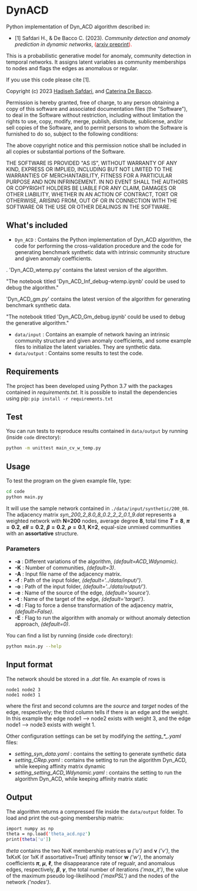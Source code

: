 # DynACD
Python implementation of Dyn_ACD algorithm described in:

- [1] Safdari H., & De Bacco C. (2023). *Community detection and anomaly prediction in dynamic networks*, <span style="color:red"> ([arxiv preprint](https://arxiv.org/abs/2404.10468)).  

This is a probabilistic generative model for anomaly, community detection in temporal networks. It assigns latent variables as community memberships to nodes and flags the edges as anomalous or regular.  <br>

If you use this code please cite [1].   

Copyright (c) 2023 [Hadiseh Safdari](https://github.com/hds-safdari), and [Caterina De Bacco](http://cdebacco.com).

Permission is hereby granted, free of charge, to any person obtaining a copy of this software and associated documentation files (the "Software"), to deal in the Software without restriction, including without limitation the rights to use, copy, modify, merge, publish, distribute, sublicense, and/or sell copies of the Software, and to permit persons to whom the Software is furnished to do so, subject to the following conditions:

The above copyright notice and this permission notice shall be included in all copies or substantial portions of the Software.


THE SOFTWARE IS PROVIDED "AS IS", WITHOUT WARRANTY OF ANY KIND, EXPRESS OR IMPLIED, INCLUDING BUT NOT LIMITED TO THE WARRANTIES OF MERCHANTABILITY, FITNESS FOR A PARTICULAR PURPOSE AND NON INFRINGEMENT. IN NO EVENT SHALL THE AUTHORS OR COPYRIGHT HOLDERS BE LIABLE FOR ANY CLAIM, DAMAGES OR OTHER LIABILITY, WHETHER IN AN ACTION OF CONTRACT, TORT OR OTHERWISE, ARISING FROM, OUT OF OR IN CONNECTION WITH THE SOFTWARE OR THE USE OR OTHER DEALINGS IN THE SOFTWARE.



## What's included
- `Dyn_ACD` : Contains the Python implementation of Dyn_ACD algorithm, the code for performing the cross-validation procedure and the code for generating benchmark synthetic data with intrinsic community structure and given anomaly coefficients. 


. 'Dyn_ACD_wtemp.py' contains the latest version of the algorithm. 


"The notebook titled 'Dyn_ACD_Inf_debug-wtemp.ipynb' could be used to debug  the algorithm."



'Dyn_ACD_gm.py' contains the latest version of the algorithm for generating benchmark synthetic data. 


"The notebook titled 'Dyn_ACD_Gm_debug.ipynb' could be used to debug  the generative algorithm."



- `data/input` : Contains an example of  network having an intrinsic community structure and  given anomaly coefficients, and some example files to initialize the latent variables. They are synthetic data.
- `data/output` : Contains some results to test the code.

## Requirements
The project has been developed using Python 3.7 with the packages contained in *requirements.txt*. It is possible to install the dependencies using pip:
`pip install -r requirements.txt`

## Test
You can run tests to reproduce results contained in `data/output` by running (inside `code` directory):  

```bash 
python -m unittest main_cv_w_temp.py
```

## Usage
To test the program on the given example file, type:  

```bash
cd code
python main.py
```

It will use the sample network contained in `./data/input/synthetic/200_08`. The adjacency matrix *syn_200_2_8.0_8_0.2_2_2_0.1_9.dat* represents a  weighted network with **N=$200$** nodes, average degree **$8$**, total time **$T=8$**, **$\pi=0.2$**, **$ell=0.2$**, **$\beta=0.2$**, **$\rho=0.1$**, **K=$2$**,  equal-size unmixed communities with an **assortative** structure. 

### Parameters 
- **-a** : Different variations of the algorithm, *(default=ACD_Wdynamic)*.
- **-K** : Number of communities, *(default=3)*.
- **-A** : Input file name of the adjacency matrix.
- **-f** : Path of the input folder, *(default='../data/input/')*.
- **-o** : Path of the input folder, *(default='../data/output/')*.
- **-e** : Name of the source of the edge, *(default='source')*.
- **-t** : Name of the target of the edge, *(default='target')*.
- **-d** : Flag to force a dense transformation of the adjacency matrix, *(default=False)*.
- **-E** : Flag to run the algorithm with anomaly  or without anomaly detection approach, *(default=0)*.


You can find a list by running (inside `code` directory): 

```bash
python main.py --help
```

## Input format
The network should be stored in a *.dat* file. An example of rows is

`node1 node2 3` <br>
`node1 node3 1`

where the first and second columns are the _source_ and _target_ nodes of the edge, respectively; the third column tells if there is an edge and the weight. In this example the edge node1 --> node2 exists with weight 3, and the edge node1 --> node3 exists with weight 1.

Other configuration settings can be set by modifying the *setting\_\*_.yaml* files: 

- *setting\_syn_data.yaml* : contains the setting to generate synthetic data
- *setting\_CRep.yaml* : contains the setting to run the algorithm Dyn_ACD, while keeping affinity matrix dynamic
- *setting\_setting_ACD_Wdynamic.yaml* : contains the setting to run the algorithm Dyn_ACD, while keeping affinity matrix static

## Output
The algorithm returns a compressed file inside the `data/output` folder. To load and print the out-going membership matrix:

```bash
import numpy as np 
theta = np.load('theta_acd.npz')
print(theta['u'])
```

_theta_ contains the two NxK membership matrices **u** *('u')* and **v** *('v')*, the 1xKxK (or 1xK if assortative=True) affinity tensor **w** *('w')*, the anomaly coefficients **$\pi$**, **$\mu$**,  **$\ell$**, the disappearance rate of regualr, and anomalous edges, respectively,  **$\beta$**, **$\gamma$**, the total number of iterations *('max_it')*, the value of the maximum pseudo log-likelihood *('maxPSL')* and the nodes of the network *('nodes')*.  

<!-- For an example `jupyter notebook` importing the data, see `code/analyse_results.ipynb`. -->

